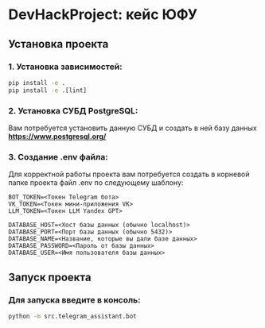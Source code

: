 # DevHackProject: кейс ЮФУ

## Установка проекта

### 1. Установка зависимостей: 

```cmd
pip install -e .
pip install -e .[lint]
```

### 2. Установка СУБД PostgreSQL:

Вам потребуется установить данную СУБД и создать в ней базу данных
**https://www.postgresql.org/**

### 3. Создание .env файла:

Для корректной работы проекта вам потребуется создать в корневой папке проекта файл .env по следующему шаблону:
```env
BOT_TOKEN=<Токен Telegram бота>
VK_TOKEN=<Toкен мини-приложения VK>
LLM_TOKEN=<Токен LLM Yandex GPT>

DATABASE_HOST=<Хост базы данных (обычно localhost)>
DATABASE_PORT=<Порт базы данных (обычно 5432)>
DATABASE_NAME=<Название, которые вы дали базе данных>
DATABASE_PASSWORD=<Пароль от базы данных>
DATABASE_USER=<Имя пользователя базы данных>
```

## Запуск проекта

### Для запуска введите в консоль:

```cmd
python -m src.telegram_assistant.bot
```